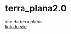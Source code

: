 # terra_plana2.0
 site da terra plana
<br>
<a href=" https://ericksm23.github.io/terra_plana2.0/">link do site</a>